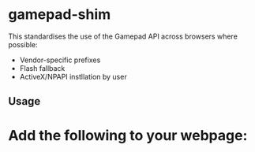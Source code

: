 gamepad-shim
============

This standardises the use of the Gamepad API across browsers where possible:

 - Vendor-specific prefixes
 - Flash fallback
 - ActiveX/NPAPI instllation by user
 
Usage
-----

Add the following to your webpage:
=
